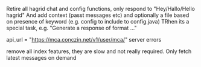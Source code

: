 Retire all hagrid chat and config functions, only respond to
"Hey/Hallo/Hello hagrid"
And add context (passt messages etc)
and optionally a file based on presence of keyword (e.g. config to include to config.java)
TRhen its a special task, e.g. "Generate a response of format ..."


api_url = "https://mca.conczin.net/v1/user/mca/" server errors

remove all index features, they are slow and not really required.
Only fetch latest messages on demand